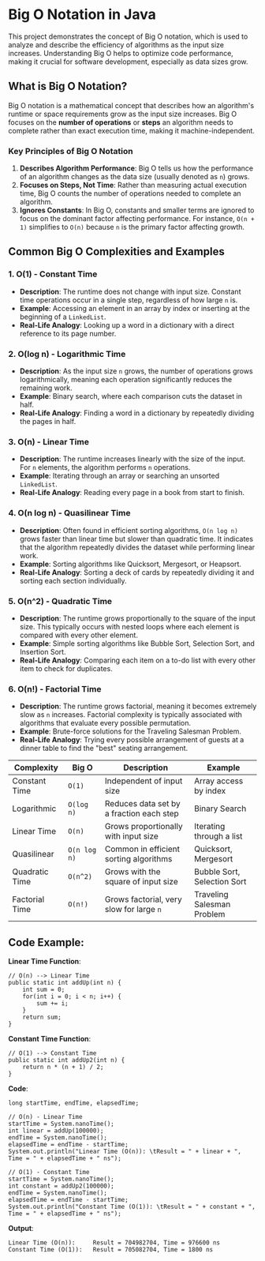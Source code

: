 # Big O Notation in Java

This project demonstrates the concept of Big O notation, which is used to analyze and describe the efficiency of algorithms as the input size increases. Understanding Big O helps to optimize code performance, making it crucial for software development, especially as data sizes grow.

## What is Big O Notation?

Big O notation is a mathematical concept that describes how an algorithm's runtime or space requirements grow as the input size increases. Big O focuses on the **number of operations** or **steps** an algorithm needs to complete rather than exact execution time, making it machine-independent.

### Key Principles of Big O Notation

1. **Describes Algorithm Performance**: Big O tells us how the performance of an algorithm changes as the data size (usually denoted as `n`) grows.
2. **Focuses on Steps, Not Time**: Rather than measuring actual execution time, Big O counts the number of operations needed to complete an algorithm.
3. **Ignores Constants**: In Big O, constants and smaller terms are ignored to focus on the dominant factor affecting performance. For instance, `O(n + 1)` simplifies to `O(n)` because `n` is the primary factor affecting growth.

## Common Big O Complexities and Examples

### 1. **O(1) - Constant Time**
- **Description**: The runtime does not change with input size. Constant time operations occur in a single step, regardless of how large `n` is.
- **Example**: Accessing an element in an array by index or inserting at the beginning of a `LinkedList`.
- **Real-Life Analogy**: Looking up a word in a dictionary with a direct reference to its page number.

### 2. **O(log n) - Logarithmic Time**
- **Description**: As the input size `n` grows, the number of operations grows logarithmically, meaning each operation significantly reduces the remaining work.
- **Example**: Binary search, where each comparison cuts the dataset in half.
- **Real-Life Analogy**: Finding a word in a dictionary by repeatedly dividing the pages in half.

### 3. **O(n) - Linear Time**
- **Description**: The runtime increases linearly with the size of the input. For `n` elements, the algorithm performs `n` operations.
- **Example**: Iterating through an array or searching an unsorted `LinkedList`.
- **Real-Life Analogy**: Reading every page in a book from start to finish.

### 4. **O(n log n) - Quasilinear Time**
- **Description**: Often found in efficient sorting algorithms, `O(n log n)` grows faster than linear time but slower than quadratic time. It indicates that the algorithm repeatedly divides the dataset while performing linear work.
- **Example**: Sorting algorithms like Quicksort, Mergesort, or Heapsort.
- **Real-Life Analogy**: Sorting a deck of cards by repeatedly dividing it and sorting each section individually.

### 5. **O(n^2) - Quadratic Time**
- **Description**: The runtime grows proportionally to the square of the input size. This typically occurs with nested loops where each element is compared with every other element.
- **Example**: Simple sorting algorithms like Bubble Sort, Selection Sort, and Insertion Sort.
- **Real-Life Analogy**: Comparing each item on a to-do list with every other item to check for duplicates.

### 6. **O(n!) - Factorial Time**
- **Description**: The runtime grows factorial, meaning it becomes extremely slow as `n` increases. Factorial complexity is typically associated with algorithms that evaluate every possible permutation.
- **Example**: Brute-force solutions for the Traveling Salesman Problem.
- **Real-Life Analogy**: Trying every possible arrangement of guests at a dinner table to find the "best" seating arrangement.

| Complexity     | Big O        | Description                              | Example                     |
|----------------|--------------|------------------------------------------|-----------------------------|
| Constant Time  | `O(1)`       | Independent of input size                | Array access by index       |
| Logarithmic    | `O(log n)`   | Reduces data set by a fraction each step | Binary Search               |
| Linear Time    | `O(n)`       | Grows proportionally with input size     | Iterating through a list    |
| Quasilinear    | `O(n log n)` | Common in efficient sorting algorithms   | Quicksort, Mergesort        |
| Quadratic Time | `O(n^2)`     | Grows with the square of input size      | Bubble Sort, Selection Sort |
| Factorial Time | `O(n!)`      | Grows factorial, very slow for large `n` | Traveling Salesman Problem  |

## Code Example:

**Linear Time Function**:
```
// O(n) --> Linear Time
public static int addUp(int n) {
    int sum = 0;
    for(int i = 0; i < n; i++) {
        sum += i;
    }
    return sum;
}
```

**Constant Time Function**:
```
// O(1) --> Constant Time
public static int addUp2(int n) {
    return n * (n + 1) / 2;
}
```

**Code**:
```
long startTime, endTime, elapsedTime;

// O(n) - Linear Time
startTime = System.nanoTime();
int linear = addUp(100000);
endTime = System.nanoTime();
elapsedTime = endTime - startTime;
System.out.println("Linear Time (O(n)): \tResult = " + linear + ", Time = " + elapsedTime + " ns");

// O(1) - Constant Time
startTime = System.nanoTime();
int constant = addUp2(100000);
endTime = System.nanoTime();
elapsedTime = endTime - startTime;
System.out.println("Constant Time (O(1)): \tResult = " + constant + ", Time = " + elapsedTime + " ns");
```

**Output**:
```
Linear Time (O(n)): 	Result = 704982704, Time = 976600 ns
Constant Time (O(1)): 	Result = 705082704, Time = 1800 ns
```